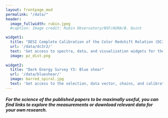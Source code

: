 ```yaml
---
layout: frontpage_mod
permalink: "/data/"
header:
  image_fullwidth: rubin.jpeg
  #caption: Image credit: Rubin Observatory/NSF/AURA/B. Quint

widget1:
  title: "DESI Complete Calibration of the Color Redshift Relation (DC3R2)"
  url: '/data/dc3r2/'
  text: 'Get access to spectra, data, and visualization widgets for the DC3R2 paper.'
  image: pz_dist.png
  
widget2:
  title: "Dark Energy Survey Y3: Blue shear"
  url: '/data/blueshear/'
  image: barred_spiral.jpg
  text: 'Get access to the selection, data vector, chains, and calibration for the blue cosmic shear sample for DES Y3.'
---
```

<h5>For the science of the published papers to be maximally useful, you can find links to explore the measurements or download relevant data for your own research.</h5>
